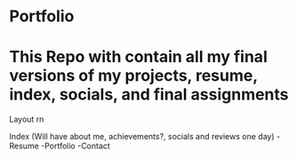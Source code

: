 # Portfolio
# This Repo with contain all my final versions of my projects, resume, index, socials, and final assignments

Layout rn

Index
(Will have about me, achievements?, socials and reviews one day)
 -Resume
 -Portfolio
 -Contact
